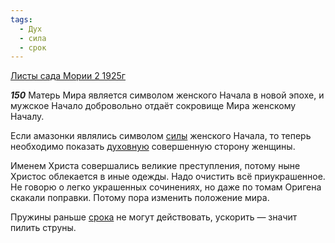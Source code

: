 ```yaml
---
tags:
  - Дух
  - сила
  - срок
---
```


[Листы сада Мории 2 1925г](https://127.0.0.1:4002/agni/1925)

___150___
Матерь Мира является символом женского Начала в новой эпохе, и мужское Начало добровольно отдаёт сокровище Мира женскому Началу.   

Если амазонки являлись символом [силы](../../../tags/#сила) женского Начала, то теперь необходимо показать [духовную](../../../tags/#Дух) совершенную сторону женщины.   

Именем Христа совершались великие преступления, потому ныне Христос облекается в иные одежды. Надо очистить всё приукрашенное. Не говорю о легко украшенных сочинениях, но даже по томам Оригена скакали поправки. Потому пора изменить положение мира.   

Пружины раньше [срока](../../../tags/#срок) не могут действовать, ускорить — значит пилить струны.   

